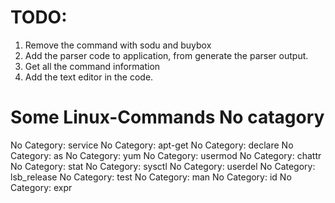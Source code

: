 # TODO:

1. Remove the command with sodu and buybox
2. Add the parser code to application, from generate the parser output.
3. Get all the command information
4. Add the text editor in the code.

# Some Linux-Commands No catagory

No Category:  service
No Category:  apt-get
No Category:  declare
No Category:  as
No Category:  yum
No Category:  usermod
No Category:  chattr
No Category:  stat
No Category:  sysctl
No Category:  userdel
No Category:  lsb_release
No Category:  test
No Category:  man
No Category:  id
No Category:  expr


